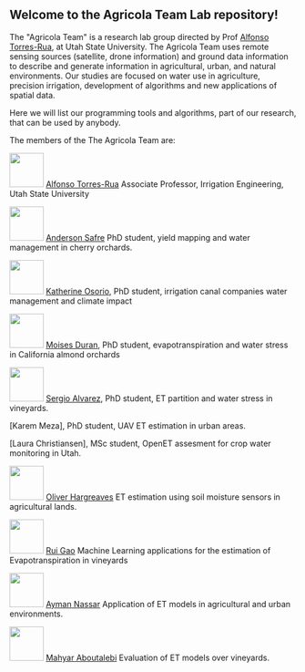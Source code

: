 ## Welcome to the Agricola Team Lab repository! 

The "Agricola Team" is a research lab group directed by Prof [Alfonso Torres-Rua](https://github.com/diviningwater), at Utah State University. 
The Agricola Team uses remote sensing sources (satellite, drone information) and ground data information to describe and generate information in agricultural, urban, and natural environments. 
Our studies are focused on water use in agriculture, precision irrigation, development of algorithms and new applications of spatial data. <br>

Here we will list our programming tools and algorithms, part of our research, that can be used by anybody.

The members of the The Agricola Team are:

<img src="https://github.com/diviningwater.png" width="60px;"/> [Alfonso Torres-Rua](https://github.com/diviningwater) Associate Professor, Irrigation Engineering, Utah State University

<img src="https://github.com/andersonsafre.png" width="60px;"/> [Anderson Safre](https://github.com/andersonsafre) PhD student, yield mapping and water management in cherry orchards.

<img src="https://github.com/KJOsorio.png" width="60px;"/> [Katherine Osorio](https://github.com/KJOsorio), PhD student, irrigation canal companies water management and climate impact

<img src="https://github.com/MRDuran93.png" width="60px;"/> [Moises Duran](https://github.com/MRDuran93), PhD student, evapotranspiration and water stress in California almond orchards

<img src="https://github.com/alvarezsergiom1.png" width="60px;"/> [Sergio Alvarez](https://github.com/alvarezsergiom1), PhD student, ET partition and water stress in vineyards.

[Karem Meza], PhD student, UAV ET estimation in urban areas.

[Laura Christiansen], MSc student, OpenET assesment for crop water monitoring in Utah.

<img src="https://github.com/OliverHargreaves.png" width="60px;"/> [Oliver Hargreaves](https://github.com/OliverHargreaves) ET estimation using soil moisture sensors in agricultural lands. 

<img src="https://github.com/RuiGao9.png" width="60px;"/> [Rui Gao](https://github.com/RuiGao9) Machine Learning applications for the estimation of Evapotranspiration in vineyards

<img src="https://github.com/aymnassar.png" width="60px;"/> [Ayman Nassar](https://github.com/aymnassar) Application of ET models in agricultural and urban environments.

<img src="https://github.com/Mahyarona.png" width="60px;"/> [Mahyar Aboutalebi](https://github.com/Mahyarona) Evaluation of ET models over vineyards.



<!--

**Here are some ideas to get you started:**

🙋‍♀️ A short introduction - what is your organization all about?
🌈 Contribution guidelines - how can the community get involved?
👩‍💻 Useful resources - where can the community find your docs? Is there anything else the community should know?
🍿 Fun facts - what does your team eat for breakfast?
🧙 Remember, you can do mighty things with the power of [Markdown](https://docs.github.com/github/writing-on-github/getting-started-with-writing-and-formatting-on-github/basic-writing-and-formatting-syntax)
-->
